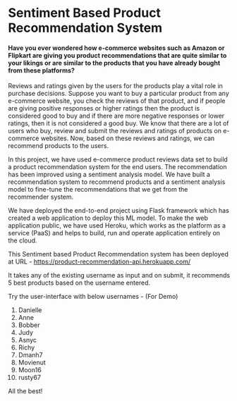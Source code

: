 # Sentiment Based Product Recommendation System

#### Have you ever wondered how e-commerce websites such as Amazon or Flipkart are giving you product recommendations that are quite similar to your likings or are similar to the products that you have already bought from these platforms?

Reviews and ratings given by the users for the products play a vital role in purchase decisions. Suppose you want to buy a particular product from any e-commerce website, you check the reviews of that product, and if people are giving positive responses or higher ratings then the product is considered good to buy and if there are more negative responses or lower ratings, then it is not considered a good buy. We know that there are a lot of users who buy, review and submit the reviews and ratings of products on e-commerce websites. Now, based on these reviews and ratings, we can recommend products to the users.

In this project, we have used e-commerce product reviews data set to build a product recommendation system for the end users. The recommendation has been improved using a sentiment analysis model. We have built a recommendation system to recommend products and a sentiment analysis model to fine-tune the recommendations that we get from the recommender system.


We have deployed the end-to-end project using Flask framework which has created a web application to deploy this ML model. To make the web application public, we have used Heroku, which works as the platform as a service (PaaS) and helps to build, run and operate application entirely on the cloud.

This Sentiment based Product Recommendation system has been deployed at URL - https://product-recommendation-api.herokuapp.com/

It takes any of the existing username as input and on submit, it recommends 5 best products based on the username entered.


Try the user-interface with below usernames - (For Demo)
1. Danielle
2. Anne
3. Bobber
4. Judy
5. Asnyc
6. Richy
7. Dmanh7
8. Movienut
9. Moon16
10. rusty67
 
All the best!
